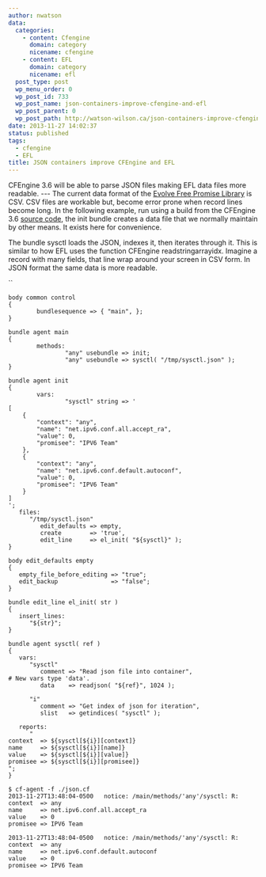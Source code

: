 ```yaml
---
author: nwatson
data:
  categories:
    - content: Cfengine
      domain: category
      nicename: cfengine
    - content: EFL
      domain: category
      nicename: efl
  post_type: post
  wp_menu_order: 0
  wp_post_id: 733
  wp_post_name: json-containers-improve-cfengine-and-efl
  wp_post_parent: 0
  wp_post_path: http://watson-wilson.ca/json-containers-improve-cfengine-and-efl/
date: 2013-11-27 14:02:37
status: published
tags:
  - cfengine
  - EFL
title: JSON containers improve CFEngine and EFL
---
```



CFEngine 3.6 will be able to parse JSON files making EFL data files
more readable. --- The current data format of the [Evolve Free Promise
Library](https://github.com/evolvethinking/evolve_cfengine_freelib) is
CSV. CSV files are workable but, become error prone when record lines
become long. In the following example, run using a build from the
CFEngine 3.6 [source code](https://github.com/cfengine/core), the init
bundle creates a data file that we normally maintain by other means. It
exists here for convenience.

The bundle sysctl loads the JSON, indexes it, then iterates through it.
This is similar to how EFL uses the function CFEngine
readstringarrayidx. Imagine a record with many fields, that line wrap
around your screen in CSV form. In JSON format the same data is more
readable.

``

    body common control
    {
            bundlesequence => { "main", };
    }
    
    bundle agent main
    {
            methods:
                    "any" usebundle => init;
                    "any" usebundle => sysctl( "/tmp/sysctl.json" );
    }
    
    bundle agent init 
    {
            vars:
                    "sysctl" string => '
    [
        {
            "context": "any",
            "name": "net.ipv6.conf.all.accept_ra",
            "value": 0,
            "promisee": "IPV6 Team"
        },
        {
            "context": "any",
            "name": "net.ipv6.conf.default.autoconf",
            "value": 0,
            "promisee": "IPV6 Team"
        }
    ]
    ';
       files:
          "/tmp/sysctl.json"
             edit_defaults => empty,
             create        => 'true',
             edit_line     => el_init( "${sysctl}" );
    }
    
    body edit_defaults empty
    {
       empty_file_before_editing => "true";
       edit_backup               => "false";
    }
    
    bundle edit_line el_init( str )
    {
       insert_lines:
          "${str}";
    }
    
    bundle agent sysctl( ref )
    {
       vars:
          "sysctl"
             comment => "Read json file into container",
    # New vars type 'data'.
             data    => readjson( "${ref}", 1024 );
    
          "i"
             comment => "Get index of json for iteration",
             slist   => getindices( "sysctl" );
    
       reports:
          "
    context  => ${sysctl[${i}][context]}
    name     => ${sysctl[${i}][name]}
    value    => ${sysctl[${i}][value]}
    promisee => ${sysctl[${i}][promisee]}
    ";
    }
    
    $ cf-agent -f ./json.cf
    2013-11-27T13:48:04-0500   notice: /main/methods/'any'/sysctl: R: 
    context  => any
    name     => net.ipv6.conf.all.accept_ra
    value    => 0
    promisee => IPV6 Team
    
    2013-11-27T13:48:04-0500   notice: /main/methods/'any'/sysctl: R: 
    context  => any
    name     => net.ipv6.conf.default.autoconf
    value    => 0
    promisee => IPV6 Team
